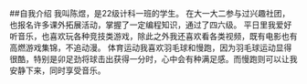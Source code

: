 ##自我介绍
  我叫陈煜，是22级计科一班的学生。
  在大一大二参与过兴趣社团，也报名许多课外拓展活动，掌握了一定编程知识，通过了四六级。
  平日里我爱好听音乐，也喜欢玩各种竞技类游戏，除此之外我还喜欢看各类视频，既有电影也有高燃游戏集锦，不追动漫。
  体育运动我喜欢羽毛球和慢跑，因为羽毛球运动显得很酷，特别是卯足劲将球击出获得一分时，心中会有种满足感。而慢跑则可以让我安静下来，同时享受音乐。
